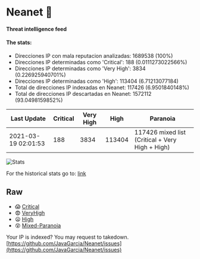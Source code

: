 # Neanet :hocho:
#### Threat intelligence feed
#### The stats:

- Direcciones IP con mala reputacion analizadas: 1689538 (100%)
- Direcciones IP determinadas como 'Critical':  188 (0.0111273022566%)
- Direcciones IP determinadas como 'Very High':  3834 (0.226925940701%)
- Direcciones IP determinadas como 'High':  113404 (6.71213077184)
- Total de direcciones IP indexadas en Neanet:  117426 (6.9501840148%)
- Total de direcciones IP descartadas en Neanet:  1572112 (93.0498159852%)

| Last Update | Critical | Very High | High | Paranoia |
| --- | --- | --- | --- | --- |
| 2021-03-19 02:01:53 | 188 | 3834 | 113404 | 117426 mixed list (Critical + Very High + High)|

![Stats](https://docs.google.com/spreadsheets/d/e/2PACX-1vSnaNMIXVabIpDJjufMlzH7poXnshF3mgd8Is1g9ytUEzVsP5my4Trn8f-xkoLLQ38xpL3HtmUexLo6/pubchart?oid=501124687&format=image)

For the historical stats go to: [link](/stats.csv)
## Raw
- :scream: [Critical](https://raw.githubusercontent.com/JavaGarcia/Neanet/master/blacklists/neanet_critical.txt)
- :fearful: [VeryHigh](https://raw.githubusercontent.com/JavaGarcia/Neanet/master/blacklists/neanet_veryHigh.txtt)
- :frowning: [High](https://raw.githubusercontent.com/JavaGarcia/Neanet/master/blacklists/neanet_high.txt)
- :dizzy_face: [Mixed-Paranoia](https://raw.githubusercontent.com/JavaGarcia/Neanet/master/blacklists/neanet_all.txt)


Your IP is indexed? You may request to takedown. [https://github.com/JavaGarcia/Neanet/issues](https://github.com/JavaGarcia/Neanet/issues)






































































































































































































































































































































































































































































































































































































































































































































































































































































































































































































































































































































































































































































































































































































































































































































































































































































































































































































































































































































































































































































































































































































































































































































































































































































































































































































































































































































































































































































































































































































































































































































































































































































































































































































































































































































































































































































































































































































































































































































































































































































































































































































































































































































































































































































































































































































































































































































































































































































































































































































































































































































































